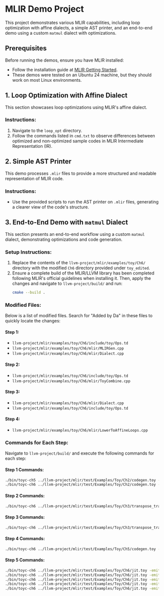 # MLIR Demo Project

This project demonstrates various MLIR capabilities, including loop optimization with affine dialects, a simple AST printer, and an end-to-end demo using a custom `matmul` dialect with optimizations.

## Prerequisites

Before running the demos, ensure you have MLIR installed:

- Follow the installation guide at [MLIR Getting Started](https://mlir.llvm.org/getting_started/).
- These demos were tested on an Ubuntu 24 machine, but they should work on most Linux environments.

## 1. Loop Optimization with Affine Dialect

This section showcases loop optimizations using MLIR's affine dialect.

### Instructions:
1. Navigate to the `loop_opt` directory.
2. Follow the commands listed in `cmd.txt` to observe differences between optimized and non-optimized sample codes in MLIR Intermediate Representation (IR).

## 2. Simple AST Printer

This demo processes `.mlir` files to provide a more structured and readable representation of MLIR code.

### Instructions:
- Use the provided scripts to run the AST printer on `.mlir` files, generating a clearer view of the code's structure.

## 3. End-to-End Demo with `matmul` Dialect

This section presents an end-to-end workflow using a custom `matmul` dialect, demonstrating optimizations and code generation.

### Setup Instructions:
1. Replace the contents of the `llvm-project/mlir/examples/toy/Ch6/` directory with the modified `Ch6` directory provided under `toy_edited`.
2. Ensure a complete build of the MLIR/LLVM library has been completed following MLIR's official guidelines when installing it. Then, apply the changes and navigate to `llvm-project/build/` and run:
   ```bash
   cmake --build .
   ```

### Modified Files:
Below is a list of modified files. Search for "Added by Da" in these files to quickly locate the changes:

#### Step 1:
- `llvm-project/mlir/examples/toy/Ch6/include/toy/Ops.td`
- `llvm-project/mlir/examples/toy/Ch6/mlir/MLIRGen.cpp`
- `llvm-project/mlir/examples/toy/Ch6/mlir/Dialect.cpp`

#### Step 2:
- `llvm-project/mlir/examples/toy/Ch6/include/toy/Ops.td`
- `llvm-project/mlir/examples/toy/Ch6/mlir/ToyCombine.cpp`

#### Step 3:
- `llvm-project/mlir/examples/toy/Ch6/mlir/Dialect.cpp`
- `llvm-project/mlir/examples/toy/Ch6/include/toy/Ops.td`

#### Step 4:
- `llvm-project/mlir/examples/toy/Ch6/mlir/LowerToAffineLoops.cpp`

### Commands for Each Step:

Navigate to `llvm-project/build/` and execute the following commands for each step:

#### **Step 1 Commands:**
```bash
./bin/toyc-ch5 ../llvm-project/mlir/test/Examples/Toy/Ch2/codegen.toy -emit=mlir
./bin/toyc-ch6 ../llvm-project/mlir/test/Examples/Toy/Ch2/codegen.toy -emit=mlir
```

#### **Step 2 Commands:**
```bash
./bin/toyc-ch6 ../llvm-project/mlir/test/Examples/Toy/Ch3/transpose_transpose.toy -emit=mlir -opt
```

#### **Step 3 Commands:**
```bash
./bin/toyc-ch6 ../llvm-project/mlir/test/Examples/Toy/Ch3/transpose_transpose.toy -emit=mlir -opt
```

#### **Step 4 Commands:**
```bash
./bin/toyc-ch6 ../llvm-project/mlir/test/Examples/Toy/Ch5/codegen.toy -emit=mlir-affine
```

#### **Step 5 Commands:**
```bash
./bin/toyc-ch6 ../llvm-project/mlir/test/Examples/Toy/Ch6/jit.toy -emit=mlir
./bin/toyc-ch6 ../llvm-project/mlir/test/Examples/Toy/Ch6/jit.toy -emit=mlir-affine
./bin/toyc-ch6 ../llvm-project/mlir/test/Examples/Toy/Ch6/jit.toy -emit=mlir-llvm
./bin/toyc-ch6 ../llvm-project/mlir/test/Examples/Toy/Ch6/jit.toy -emit=llvm
./bin/toyc-ch6 ../llvm-project/mlir/test/Examples/Toy/Ch6/jit.toy -emit=jit
```
